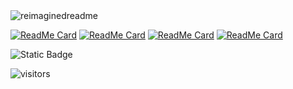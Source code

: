 <img src="https://myreadme.vercel.app/api/embed/badhri-hari?panels=userstatistics,toprepositories,toplanguages,commitgraph" alt="reimaginedreadme" />

[![ReadMe Card](https://github-readme-stats.vercel.app/api/pin/?username=badhri-hari&repo=shoreguardians-website)](https://github.com/badhri-hari/shoreguardians-website)
[![ReadMe Card](https://github-readme-stats.vercel.app/api/pin/?username=badhri-hari&repo=interactive-map-project)](https://github.com/badhri-hari/interactive-map-project)
[![ReadMe Card](https://github-readme-stats.vercel.app/api/pin/?username=badhri-hari&repo=weather-app)](https://github.com/badhri-hari/weather-app)
[![ReadMe Card](https://github-readme-stats.vercel.app/api/pin/?username=badhri-hari&repo=notepad-basic-extension)](https://github.com/badhri-hari/notepad-basic-extension)

![Static Badge](https://img.shields.io/badge/https%3A%2F%2Fimg.shields.io%2Fbadge%2FGo%2520to%2520my%2520Linktree-d2e823)

![visitors](https://visitor-badge.laobi.icu/badge?page_id=badhri-hari.badhri-hari)
